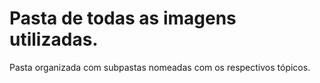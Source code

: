 # Pasta de todas as imagens utilizadas.
Pasta organizada com subpastas nomeadas com os respectivos tópicos.
